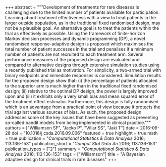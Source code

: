 +++
abstract = """Development of treatments for rare diseases is challenging due to the limited number of patients available for participation. Learning about treatment effectiveness with a view to treat patients in the larger outside population, as in the traditional fixed randomised design, may not be a plausible goal. An alternative goal is to treat the patients within the trial as effectively as possible. Using the framework of finite-horizon Markov decision processes and dynamic programming (DP), a novel randomised response-adaptive design is proposed which maximises the total number of patient successes in the trial and penalises if a minimum number of patients are not recruited to each treatment arm. Several performance measures of the proposed design are evaluated and compared to alternative designs through extensive simulation studies using a recently published trial as motivation. For simplicity, a two-armed trial with binary endpoints and immediate responses is considered. Simulation results for the proposed design show that: (i) the percentage of patients allocated to the superior arm is much higher than in the traditional fixed randomised design; (ii) relative to the optimal DP design, the power is largely improved upon and (iii) it exhibits only a very small bias and mean squared error of the treatment effect estimator. Furthermore, this design is fully randomised which is an advantage from a practical point of view because it protects the trial against various sources of bias. As such, the proposed design addresses some of the key issues that have been suggested as preventing so-called bandit models from being implemented in clinical practice."""
authors = ["Williamson SF", "Jacko P", "Villar SS", "Jaki T"]
date = 2016-09-28
doi = "10.1016/j.csda.2016.09.006"
featured = true
highlight = true
math = true
publication = "*Computational Statistics & Data Analysis* 2016; 113:136-153"
publication_short = "*Comput Stat Data An* 2016; 113:136-153"
publication_types = ["2"]
summary = "*Computational Statistics & Data Analysis* 2016; 113:136-153"
tags = ["Williamson"]
title = "A Bayesian adaptive design for clinical trials in rare diseases"
+++
